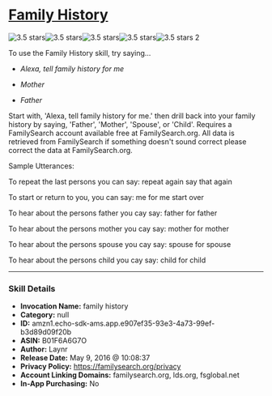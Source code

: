 # [Family History](http://alexa.amazon.com/#skills/amzn1.echo-sdk-ams.app.e907ef35-93e3-4a73-99ef-b3d89d09f20b)
![3.5 stars](../../images/ic_star_black_18dp_1x.png)![3.5 stars](../../images/ic_star_black_18dp_1x.png)![3.5 stars](../../images/ic_star_black_18dp_1x.png)![3.5 stars](../../images/ic_star_half_black_18dp_1x.png)![3.5 stars](../../images/ic_star_border_black_18dp_1x.png) 2

To use the Family History skill, try saying...

* *Alexa, tell family history for me*

* *Mother*

* *Father*

Start with, 'Alexa, tell family history for me.' then drill back into your family history by saying, 'Father', 'Mother', 'Spouse', or 'Child'.  Requires a FamilySearch account available free at FamilySearch.org.  All data is retrieved from FamilySearch if something doesn't sound correct please correct the data at FamilySearch.org.

Sample Utterances:

To repeat the last persons you can say:
 repeat
 again
 say that again

To start or return to you, you can say:
 me
 for me
 start over

To hear about the persons father you cay say:
 father
 for father

To hear about the persons mother you cay say:
 mother
 for mother

To hear about the persons spouse you cay say:
 spouse
 for spouse

To hear about the persons child you cay say:
 child
 for child

***

### Skill Details

* **Invocation Name:** family history
* **Category:** null
* **ID:** amzn1.echo-sdk-ams.app.e907ef35-93e3-4a73-99ef-b3d89d09f20b
* **ASIN:** B01F6A6G7O
* **Author:** Laynr
* **Release Date:** May 9, 2016 @ 10:08:37
* **Privacy Policy:** https://familysearch.org/privacy
* **Account Linking Domains:** familysearch.org, lds.org, fsglobal.net
* **In-App Purchasing:** No
